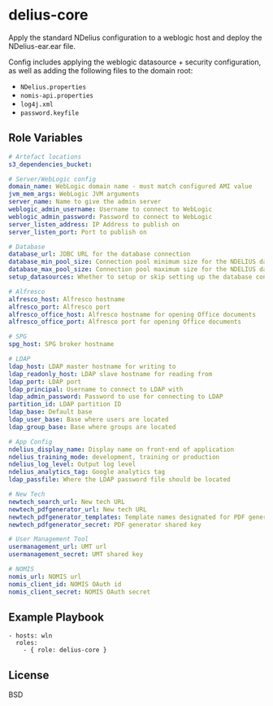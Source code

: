 delius-core
=========

Apply the standard NDelius configuration to a weblogic host and deploy the NDelius-ear.ear file.
 
Config includes applying the weblogic datasource + security configuration, as well as adding the following files to the domain root:
* `NDelius.properties`
* `nomis-api.properties`
* `log4j.xml`
* `password.keyfile`

Role Variables
--------------

```yaml
# Artefact locations
s3_dependencies_bucket:

# Server/WebLogic config
domain_name: WebLogic domain name - must match configured AMI value
jvm_mem_args: WebLogic JVM arguments
server_name: Name to give the admin server
weblogic_admin_username: Username to connect to WebLogic
weblogic_admin_password: Password to connect to WebLogic
server_listen_address: IP Address to publish on
server_listen_port: Port to publish on

# Database
database_url: JDBC URL for the database connection
database_min_pool_size: Connection pool minimum size for the NDELIUS datasource
database_max_pool_size: Connection pool maximum size for the NDELIUS datasource
setup_datasources: Whether to setup or skip setting up the database connection

# Alfresco
alfresco_host: Alfresco hostname
alfresco_port: Alfresco port
alfresco_office_host: Alfresco hostname for opening Office documents
alfresco_office_port: Alfresco port for opening Office documents

# SPG
spg_host: SPG broker hostname

# LDAP
ldap_host: LDAP master hostname for writing to
ldap_readonly_host: LDAP slave hostname for reading from
ldap_port: LDAP port
ldap_principal: Username to connect to LDAP with
ldap_admin_password: Password to use for connecting to LDAP
partition_id: LDAP partition ID
ldap_base: Default base
ldap_user_base: Base where users are located
ldap_group_base: Base where groups are located

# App Config
ndelius_display_name: Display name on front-end of application
ndelius_training_mode: development, training or production
ndelius_log_level: Output log level
ndelius_analytics_tag: Google analytics tag
ldap_passfile: Where the LDAP password file should be located

# New Tech
newtech_search_url: New tech URL
newtech_pdfgenerator_url: New tech URL
newtech_pdfgenerator_templates: Template names designated for PDF generation (pipe-separated)
newtech_pdfgenerator_secret: PDF generator shared key

# User Management Tool
usermanagement_url: UMT url
usermanagement_secret: UMT shared key

# NOMIS
nomis_url: NOMIS url
nomis_client_id: NOMIS OAuth id
nomis_client_secret: NOMIS OAuth secret
```

Example Playbook
----------------

    - hosts: wln
      roles:
        - { role: delius-core }

License
-------

BSD
